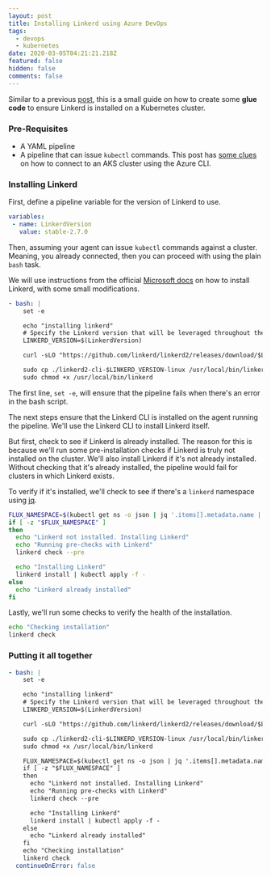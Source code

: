 ```yaml
---
layout: post
title: Installing Linkerd using Azure DevOps
tags:
  - devops
  - kubernetes
date: 2020-03-05T04:21:21.218Z
featured: false
hidden: false
comments: false
---
```

Similar to a previous [post](https://gaunacode.com/installing-fluxcd-using-azure-devops-and-helm-on-aks), this is a small guide on how to create some **glue code** to ensure Linkerd is installed on a Kubernetes cluster.

<!--more-->

### Pre-Requisites

* A YAML pipeline
* A pipeline that can issue `kubectl` commands. This post has [some clues](https://gaunacode.com/installing-fluxcd-using-azure-devops-and-helm-on-aks) on how to connect to an AKS cluster using the Azure CLI.

### Installing Linkerd

First, define a pipeline variable for the version of Linkerd to use.

```yaml
variables:  
 - name: LinkerdVersion
   value: stable-2.7.0
```

Then, assuming your agent can issue `kubectl` commands against a cluster. Meaning, you already connected, then you can proceed with using the plain `bash` task.

We will use instructions from the official [Microsoft docs](https://docs.microsoft.com/en-us/azure/aks/servicemesh-linkerd-install?pivots=client-operating-system-linux) on how to install Linkerd, with some small modifications.

```yaml
- bash: |
    set -e

    echo "installing linkerd"
    # Specify the Linkerd version that will be leveraged throughout these instructions
    LINKERD_VERSION=$(LinkerdVersion)

    curl -sLO "https://github.com/linkerd/linkerd2/releases/download/$LINKERD_VERSION/linkerd2-cli-$LINKERD_VERSION-linux"

    sudo cp ./linkerd2-cli-$LINKERD_VERSION-linux /usr/local/bin/linkerd
    sudo chmod +x /usr/local/bin/linkerd
```

The first line, `set -e`, will ensure that the pipeline fails when there's an error in the bash script.

The next steps ensure that the Linkerd CLI is installed on the agent running the pipeline. We'll use the Linkerd CLI to install Linkerd itself.

But first, check to see if Linkerd is already installed. The reason for this is because we'll run some pre-installation checks if Linkerd is truly not installed on the cluster. We'll also install Linkerd if it's not already installed. Without checking that it's already installed, the pipeline would fail for clusters in which Linkerd exists.

To verify if it's installed, we'll check to see if there's a `linkerd` namespace using [jq](https://stedolan.github.io/jq/).

```bash
FLUX_NAMESPACE=$(kubectl get ns -o json | jq '.items[].metadata.name | select(.=="flux")')
if [ -z "$FLUX_NAMESPACE" ]
then
  echo "Linkerd not installed. Installing Linkerd"
  echo "Running pre-checks with Linkerd"
  linkerd check --pre

  echo "Installing Linkerd"
  linkerd install | kubectl apply -f -
else 
  echo "Linkerd already installed"
fi
```

Lastly, we'll run some checks to verify the health of the installation.

```bash
echo "Checking installation"
linkerd check
```

### Putting it all together

```yaml
- bash: |
    set -e

    echo "installing linkerd"
    # Specify the Linkerd version that will be leveraged throughout these instructions
    LINKERD_VERSION=$(LinkerdVersion)

    curl -sLO "https://github.com/linkerd/linkerd2/releases/download/$LINKERD_VERSION/linkerd2-cli-$LINKERD_VERSION-linux"

    sudo cp ./linkerd2-cli-$LINKERD_VERSION-linux /usr/local/bin/linkerd
    sudo chmod +x /usr/local/bin/linkerd

    FLUX_NAMESPACE=$(kubectl get ns -o json | jq '.items[].metadata.name | select(.=="flux")')
    if [ -z "$FLUX_NAMESPACE" ]
    then
      echo "Linkerd not installed. Installing Linkerd"
      echo "Running pre-checks with Linkerd"
      linkerd check --pre

      echo "Installing Linkerd"
      linkerd install | kubectl apply -f -
    else 
      echo "Linkerd already installed"
    fi
    echo "Checking installation"
    linkerd check
  continueOnError: false
```